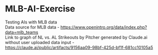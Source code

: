 # MLB-AI-Exercise
Testing AIs with MLB data
<br>
Data source for MLB data - https://www.openintro.org/data/index.php?data=mlb_teams
<br> Link to graph of NL vs. AL Strikeouts by Pitcher generated by Claude.ai without user uploaded data input - https://claude.ai/public/artifacts/9156aa09-98bf-425d-bf1f-681cc10105a5

